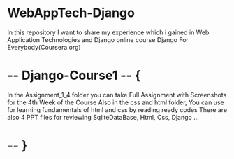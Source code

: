 # WebAppTech-Django
In this repository I want to share my experience which i gained in Web Application Technologies and Django online course Django For Everybody(Coursera.org)

# -- Django-Course1 -- { 

  In the Assignment_1_4 folder you can take Full Assignment with Screenshots for the 4th Week of the Course
  Also in the css and html folder, You can use for learning fundamentals of html and css by reading ready codes 
  There are also 4 PPT files for reviewing SqliteDataBase, Html, Css, Django ... 

# -- }
